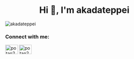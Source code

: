 <h1 align="center">Hi 👋, I'm akadateppei</h1>

<p align="left"> <img src="https://komarev.com/ghpvc/?username=akadateppei&label=Profile%20views&color=0e75b6&style=flat" alt="akadateppei" /> </p>

<h3 align="left">Connect with me:</h3>
<p align="left">
<a href="https://twitter.com/potan2005" target="blank"><img align="center" src="https://raw.githubusercontent.com/rahuldkjain/github-profile-readme-generator/master/src/images/icons/Social/twitter.svg" alt="potan2005" height="30" width="40" /></a>
<a href="https://linkedin.com/in/哲平-赤田-991965223/" target="blank"><img align="center" src="https://raw.githubusercontent.com/rahuldkjain/github-profile-readme-generator/master/src/images/icons/Social/linked-in-alt.svg" alt="potan2005" height="30" width="40" /></a>
</p>
